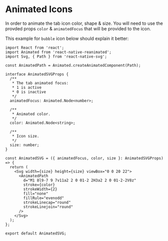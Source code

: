 # Animated Icons

In order to animate the tab icon color, shape & size. You will need to use the provded props `color` & `animatedFocus` that will be provided to the icon.

This example for `bubble` icon below should explain it better:

```tsx
import React from 'react';
import Animated from 'react-native-reanimated';
import Svg, { Path } from 'react-native-svg';

const AnimatedPath = Animated.createAnimatedComponent(Path);

interface AnimatedSVGProps {
  /**
   * The tab animated focus:
   * 1 is active
   * 0 is inactive
   */
  animatedFocus: Animated.Node<number>;

  /**
   * Animated color.
   */
  color: Animated.Node<string>;

  /**
   * Icon size.
   */
  size: number;
}

const AnimatedSVG = ({ animatedFocus, color, size }: AnimatedSVGProps) => {
  return (
    <Svg width={size} height={size} viewBox="0 0 20 22">
      <AnimatedPath
        d="M1 8l9-7 9 7v11a2 2 0 01-2 2H3a2 2 0 01-2-2V8z"
        stroke={color}
        strokeWidth={2}
        fill="none"
        fillRule="evenodd"
        strokeLinecap="round"
        strokeLinejoin="round"
      />
    </Svg>
  );
};

export default AnimatedSVG;
```